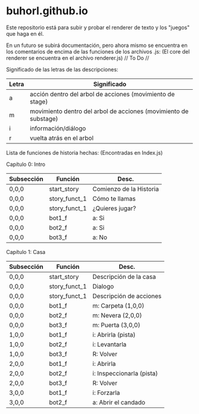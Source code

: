 # buhorl.github.io
Este repositorio está para subir y probar el renderer de texto y los "juegos" que haga en él.

En un futuro se subirá documentación, pero ahora mismo se encuentra en los comentarios de encima de las funciones de los archivos .js:
(El core del renderer se encuentra en el archivo renderer.js)
// To Do //

Significado de las letras de las descripciones:

|Letra|Significado|
|-|-|
|a|acción dentro del arbol de acciones (movimiento de stage)|
|m|movimiento dentro del arbol de acciones (movimiento de substage)|
|i|información/diálogo|
|r|vuelta atrás en el arbol|

Lista de funciones de historia hechas:
(Encontradas en Index.js)

Capítulo 0: Intro

|Subsección|Función|Desc.|
|-|-|-|
|0,0,0|start_story|Comienzo de la Historia|
|0,0,0|story_funct_1|Cómo te llamas|
|0,0,0|story_funct_1|¿Quieres jugar?|
|0,0,0|bot1_f|a: Si|
|0,0,0|bot2_f|a: Si|
|0,0,0|bot3_f|a: No|

Capítulo 1: Casa

|Subsección|Función|Desc.|
|-|-|-|
|0,0,0|start_story|Descripción de la casa|
|0,0,0|story_funct_1|Dialogo|
|0,0,0|story_funct_1|Descripción de acciones|
|0,0,0|bot1_f|m: Carpeta (1,0,0)|
|0,0,0|bot2_f|m: Nevera (2,0,0)|
|0,0,0|bot3_f|m: Puerta (3,0,0)|
|1,0,0|bot1_f|i: Abrirla (pista)|
|1,0,0|bot2_f|i: Levantarla|
|1,0,0|bot3_f|R: Volver|
|2,0,0|bot1_f|i: Abrirla|
|2,0,0|bot2_f|i: Inspeccionarla (pista)|
|2,0,0|bot3_f|R: Volver|
|3,0,0|bot1_f|i: Forzarla|
|3,0,0|bot2_f|a: Abrir el candado|
